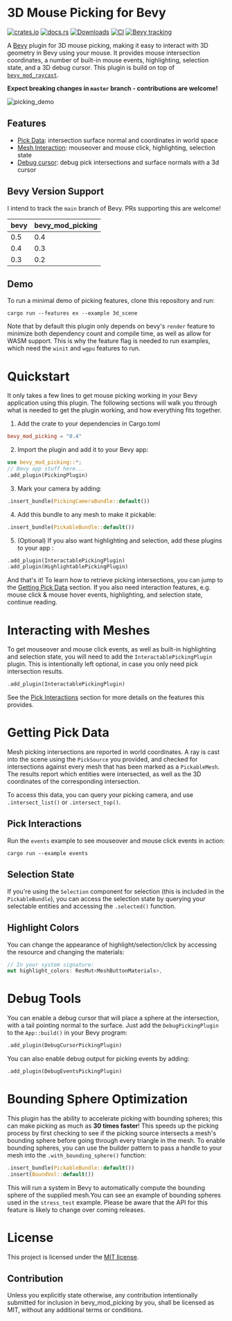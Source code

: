 # 3D Mouse Picking for Bevy

[![crates.io](https://img.shields.io/crates/v/bevy_mod_picking)](https://crates.io/crates/bevy_mod_picking)
[![docs.rs](https://docs.rs/bevy_mod_picking/badge.svg)](https://docs.rs/bevy_mod_picking)
[![Downloads](https://img.shields.io/crates/d/bevy_mod_picking.svg)](https://crates.io/crates/bevy_mod_picking)
[![CI](https://github.com/aevyrie/bevy_mod_picking/workflows/CI/badge.svg?branch=master)](https://github.com/aevyrie/bevy_mod_picking/actions?query=workflow%3A%22CI%22+branch%3Amaster)
[![Bevy tracking](https://img.shields.io/badge/Bevy%20tracking-main-lightblue)](https://github.com/bevyengine/bevy/blob/main/docs/plugins_guidelines.md#main-branch-tracking)

A [Bevy](https://github.com/bevyengine/bevy) plugin for 3D mouse picking, making it easy to interact
with 3D geometry in Bevy using your mouse. It provides mouse intersection coordinates, a
number of built-in mouse events, highlighting, selection state, and a 3D debug cursor. This plugin
is build on top of [`bevy_mod_raycast`](https://github.com/aevyrie/bevy_mod_raycast).

**Expect breaking changes in `master` branch - contributions are welcome!**

![picking_demo](https://user-images.githubusercontent.com/2632925/114128723-d8de1b00-98b1-11eb-9b25-812fcf6664e2.gif)


## Features
* [Pick Data](#getting-pick-data): intersection surface normal and coordinates in world space
* [Mesh Interaction](#interacting-with-meshes): mouseover and mouse click, highlighting, selection state
* [Debug cursor](#debug): debug pick intersections and surface normals with a 3d cursor

## Bevy Version Support

I intend to track the `main` branch of Bevy. PRs supporting this are welcome! 

|bevy|bevy_mod_picking|
|---|---|
|0.5|0.4|
|0.4|0.3|
|0.3|0.2|

## Demo

To run a minimal demo of picking features, clone this repository and run:

```console
cargo run --features ex --example 3d_scene 
```

Note that by default this plugin only depends on bevy's `render` feature to minimize both dependency count and compile time, as well as allow for WASM support. This is why the feature flag is needed to run examples, which need the `winit` and `wgpu` features to run.

# Quickstart

It only takes a few lines to get mouse picking working in your Bevy application using this plugin. The following sections will walk you through what is needed to get the plugin working, and how everything fits together.

1. Add the crate to your dependencies in Cargo.toml
```toml
bevy_mod_picking = "0.4"
```

2. Import the plugin and add it to your Bevy app:
```rust
use bevy_mod_picking::*;
// Bevy app stuff here...
.add_plugin(PickingPlugin)
```

3. Mark your camera by adding:
```rust
.insert_bundle(PickingCameraBundle::default())
```

4. Add this bundle to any mesh to make it pickable:
```rust
.insert_bundle(PickableBundle::default())
```

5. (Optional) If you also want highlighting and selection, add these plugins to your app :
```rust
.add_plugin(InteractablePickingPlugin)
.add_plugin(HighlightablePickingPlugin)
```

And that's it! To learn how to retrieve picking intersections, you can jump to the [Getting Pick
Data](#getting-pick-data) section. If you also need interaction features, e.g. mouse click & mouse
hover events, highlighting, and selection state, continue reading.

# Interacting with Meshes

To get mouseover and mouse click events, as well as built-in highlighting and selection state, you will need to add the `InteractablePickingPlugin` plugin. This is intentionally left optional, in case you only need pick intersection results.

```rust
.add_plugin(InteractablePickingPlugin)
```

See the [Pick Interactions](#pick-interactions) section for more details on the features this provides.


# Getting Pick Data

Mesh picking intersections are reported in world coordinates. A ray is cast into the scene using the
`PickSource` you provided, and checked for intersections against every mesh that has been marked as
a `PickableMesh`. The results report which entities were intersected, as well as the 3D coordinates
of the corresponding intersection.

To access this data, you can query your picking camera, and use `.intersect_list()` or `.intersect_top()`.

## Pick Interactions
 
Run the `events` example to see mouseover and mouse click events in action:

```shell
cargo run --example events
```

## Selection State

If you're using the `Selection` component for selection (this is included in the `PickableBundle`), you can access the selection state by querying your selectable entities and accessing the `.selected()` function.

## Highlight Colors

You can change the appearance of highlight/selection/click by accessing the resource and changing
the materials:

```rust
// In your system signature:
mut highlight_colors: ResMut<MeshButtonMaterials>,
```

# Debug Tools

You can enable a debug cursor that will place a sphere at the intersection, with a tail pointing normal to the surface. Just add the `DebugPickingPlugin` to the `App::build()` in your Bevy program:

```rust
.add_plugin(DebugCursorPickingPlugin)
```

You can also enable debug output for picking events by adding:

```rust
.add_plugin(DebugEventsPickingPlugin)
```

# Bounding Sphere Optimization

This plugin has the ability to accelerate picking with bounding spheres; this can make picking as much as **30 times faster**! This speeds up the picking process by first checking to see if the picking source intersects a mesh's bounding sphere before going through every triangle in the mesh. To enable bounding spheres, you can use the builder pattern to pass a handle to your mesh into the `.with_bounding_sphere()` function:

```rust
.insert_bundle(PickableBundle::default())
.insert(BoundVol::default())
```

This will run a system in Bevy to automatically compute the bounding sphere of the supplied mesh.You can see an example of bounding spheres used in the `stress_test` example. Please be aware that the API for this feature is likely to change over coming releases.

# License

This project is licensed under the [MIT license](https://github.com/aevyrie/bevy_mod_picking/blob/master/LICENSE).

## Contribution

Unless you explicitly state otherwise, any contribution intentionally submitted for inclusion in bevy_mod_picking by you, shall be licensed as MIT, without any additional terms or conditions.
